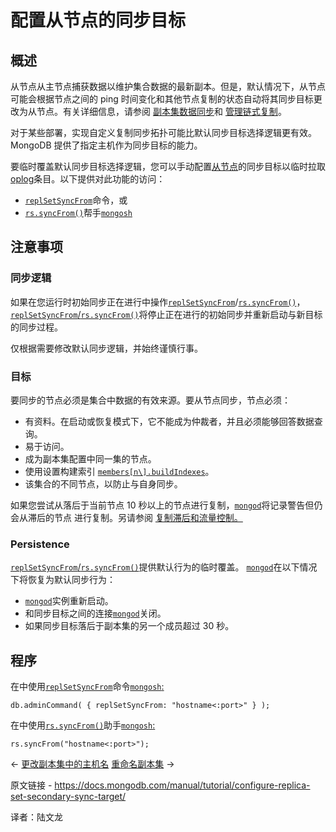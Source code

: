 # 配置从节点的同步目标

## 概述

从节点从主节点捕获数据以维护集合数据的最新副本。但是，默认情况下，从节点可能会根据节点之间的 ping 时间变化和其他节点复制的状态自动将其同步目标更改为从节点。有关详细信息，请参阅 [副本集数据同步](https://www.mongodb.com/docs/manual/core/replica-set-sync/)和 [管理链式复制](https://www.mongodb.com/docs/manual/tutorial/manage-chained-replication/)。

对于某些部署，实现自定义复制同步拓扑可能比默认同步目标选择逻辑更有效。MongoDB 提供了指定主机作为同步目标的能力。

要临时覆盖默认同步目标选择逻辑，您可以手动配置[从节点](https://www.mongodb.com/docs/manual/reference/glossary/#std-term-secondary)的同步目标以临时拉取[oplog](https://www.mongodb.com/docs/manual/reference/glossary/#std-term-oplog)条目。以下提供对此功能的访问：

- [`replSetSyncFrom`](https://www.mongodb.com/docs/manual/reference/command/replSetSyncFrom/#mongodb-dbcommand-dbcmd.replSetSyncFrom)命令，或
- [`rs.syncFrom()`](https://www.mongodb.com/docs/manual/reference/method/rs.syncFrom/#mongodb-method-rs.syncFrom)帮手[`mongosh`](https://www.mongodb.com/docs/mongodb-shell/#mongodb-binary-bin.mongosh)

## 注意事项

### 同步逻辑

如果在您运行时初始同步正在进行中操作[`replSetSyncFrom`](https://www.mongodb.com/docs/manual/reference/command/replSetSyncFrom/#mongodb-dbcommand-dbcmd.replSetSyncFrom)/[`rs.syncFrom()`](https://www.mongodb.com/docs/manual/reference/method/rs.syncFrom/#mongodb-method-rs.syncFrom)，[`replSetSyncFrom`/](https://www.mongodb.com/docs/manual/reference/command/replSetSyncFrom/#mongodb-dbcommand-dbcmd.replSetSyncFrom)[`rs.syncFrom()`](https://www.mongodb.com/docs/manual/reference/method/rs.syncFrom/#mongodb-method-rs.syncFrom)将停止正在进行的初始同步并重新启动与新目标的同步过程。

仅根据需要修改默认同步逻辑，并始终谨慎行事。

### 目标

要同步的节点必须是集合中数据的有效来源。要从节点同步，节点必须：

- 有资料。在启动或恢复模式下，它不能成为仲裁者，并且必须能够回答数据查询。
- 易于访问。
- 成为副本集配置中同一集的节点。
- 使用设置构建索引 [`members[n\].buildIndexes`](https://www.mongodb.com/docs/manual/reference/replica-configuration/#mongodb-rsconf-rsconf.members-n-.buildIndexes)。
- 该集合的不同节点，以防止与自身同步。

如果您尝试从落后于当前节点 10 秒以上的节点进行复制，[`mongod`](https://www.mongodb.com/docs/manual/reference/program/mongod/#mongodb-binary-bin.mongod)将记录警告但仍会从滞后的节点	进行复制。另请参阅 [复制滞后和流量控制。](https://www.mongodb.com/docs/manual/replication/#std-label-replication-flow-control)

### Persistence

[`replSetSyncFrom`/](https://www.mongodb.com/docs/manual/reference/command/replSetSyncFrom/#mongodb-dbcommand-dbcmd.replSetSyncFrom)[`rs.syncFrom()`](https://www.mongodb.com/docs/manual/reference/method/rs.syncFrom/#mongodb-method-rs.syncFrom)提供默认行为的临时覆盖。 [`mongod`](https://www.mongodb.com/docs/manual/reference/program/mongod/#mongodb-binary-bin.mongod)在以下情况下将恢复为默认同步行为：

- [`mongod`](https://www.mongodb.com/docs/manual/reference/program/mongod/#mongodb-binary-bin.mongod)实例重新启动。
- 和同步目标之间的连接[`mongod`](https://www.mongodb.com/docs/manual/reference/program/mongod/#mongodb-binary-bin.mongod)关闭。
- 如果同步目标落后于副本集的另一个成员超过 30 秒。

## 程序

在中使用[`replSetSyncFrom`](https://www.mongodb.com/docs/manual/reference/command/replSetSyncFrom/#mongodb-dbcommand-dbcmd.replSetSyncFrom)命令[`mongosh`:](https://www.mongodb.com/docs/mongodb-shell/#mongodb-binary-bin.mongosh)

```
db.adminCommand( { replSetSyncFrom: "hostname<:port>" } );
```



在中使用[`rs.syncFrom()`](https://www.mongodb.com/docs/manual/reference/method/rs.syncFrom/#mongodb-method-rs.syncFrom)助手[`mongosh`:](https://www.mongodb.com/docs/mongodb-shell/#mongodb-binary-bin.mongosh)

```
rs.syncFrom("hostname<:port>");
```



←  [更改副本集中的主机名](https://www.mongodb.com/docs/manual/tutorial/change-hostnames-in-a-replica-set/)                              [重命名副本集](https://www.mongodb.com/docs/manual/tutorial/rename-unsharded-replica-set/) →

原文链接 - https://docs.mongodb.com/manual/tutorial/configure-replica-set-secondary-sync-target/

译者：陆文龙

